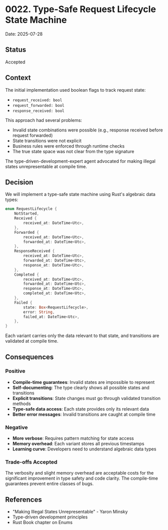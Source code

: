 # 0022. Type-Safe Request Lifecycle State Machine

Date: 2025-07-28

## Status

Accepted

## Context

The initial implementation used boolean flags to track request state:
- `request_received: bool`
- `request_forwarded: bool`
- `response_received: bool`

This approach had several problems:
- Invalid state combinations were possible (e.g., response received before request forwarded)
- State transitions were not explicit
- Business rules were enforced through runtime checks
- The true state space was not clear from the type signature

The type-driven-development-expert agent advocated for making illegal states unrepresentable at compile time.

## Decision

We will implement a type-safe state machine using Rust's algebraic data types:

```rust
enum RequestLifecycle {
    NotStarted,
    Received {
        received_at: DateTime<Utc>,
    },
    Forwarded {
        received_at: DateTime<Utc>,
        forwarded_at: DateTime<Utc>,
    },
    ResponseReceived {
        received_at: DateTime<Utc>,
        forwarded_at: DateTime<Utc>,
        response_at: DateTime<Utc>,
    },
    Completed {
        received_at: DateTime<Utc>,
        forwarded_at: DateTime<Utc>,
        response_at: DateTime<Utc>,
        completed_at: DateTime<Utc>,
    },
    Failed {
        state: Box<RequestLifecycle>,
        error: String,
        failed_at: DateTime<Utc>,
    },
}
```

Each variant carries only the data relevant to that state, and transitions are validated at compile time.

## Consequences

### Positive

- **Compile-time guarantees**: Invalid states are impossible to represent
- **Self-documenting**: The type clearly shows all possible states and transitions
- **Explicit transitions**: State changes must go through validated transition methods
- **Type-safe data access**: Each state provides only its relevant data
- **Better error messages**: Invalid transitions are caught at compile time

### Negative

- **More verbose**: Requires pattern matching for state access
- **Memory overhead**: Each variant stores all previous timestamps
- **Learning curve**: Developers need to understand algebraic data types

### Trade-offs Accepted

The verbosity and slight memory overhead are acceptable costs for the significant improvement in type safety and code clarity. The compile-time guarantees prevent entire classes of bugs.

## References

- "Making Illegal States Unrepresentable" - Yaron Minsky
- Type-driven development principles
- Rust Book chapter on Enums
